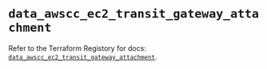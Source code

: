 # `data_awscc_ec2_transit_gateway_attachment`

Refer to the Terraform Registory for docs: [`data_awscc_ec2_transit_gateway_attachment`](https://registry.terraform.io/providers/hashicorp/awscc/0.70.0/docs/data-sources/ec2_transit_gateway_attachment).
